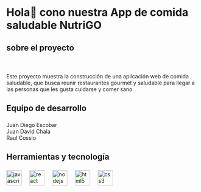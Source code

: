 <h1 align="left">Hola👋 cono nuestra App de comida saludable NutriGO</h1>

###

<h2 align="left">sobre el proyecto</h2>

###

<br clear="both">

<p align="left">Este proyecto muestra la construcción de una aplicación web de comida saludable, que busca reunir restaurantes gourmet y saludable para llegar a las personas que les gusta cuidarse y comer sano</p>

###

<h2 align="left">Equipo de desarrollo</h2>

###

<p align="left">Juan Diego Escobar <br>Juan David Chala <br>Raul Cossio</p>

###

<h2 align="left">Herramientas y tecnología</h2>

###

<div align="left">
  <img src="https://cdn.jsdelivr.net/gh/devicons/devicon/icons/javascript/javascript-original.svg" height="40" alt="javascript logo"  />
  <img width="12" />
  <img src="https://cdn.jsdelivr.net/gh/devicons/devicon/icons/react/react-original.svg" height="40" alt="react logo"  />
  <img width="12" />
  <img src="https://cdn.jsdelivr.net/gh/devicons/devicon/icons/nodejs/nodejs-original.svg" height="40" alt="nodejs logo"  />
  <img width="12" />
  <img src="https://cdn.jsdelivr.net/gh/devicons/devicon/icons/html5/html5-original.svg" height="40" alt="html5 logo"  />
  <img width="12" />
  <img src="https://cdn.jsdelivr.net/gh/devicons/devicon/icons/css3/css3-original.svg" height="40" alt="css3 logo"  />
</div>

###